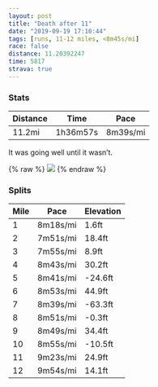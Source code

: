 ```yaml
---
layout: post
title: "Death after 11"
date: "2019-09-19 17:10:44"
tags: [runs, 11-12 miles, <8m45s/mi]
race: false
distance: 11.20392247
time: 5817
strava: true
---
```


### Stats

| Distance | Time | Pace |
|----------|------|------|
|11.2mi|1h36m57s|8m39s/mi|

It was going well until it wasn’t.

{% raw %}
<img src='https://maps.googleapis.com/maps/api/staticmap?maptype=roadmap&path=enc:kmswFdfrbMoAxAm@~Cq@fBaAjAa@No@dFsAhBB`@i@lAg@xAKBIiBMG[Xk@qBk@BuBs@[SQ{@cCe@k@_@e@@g@d@c@{@_BuAEw@SHS]kB[s@LDeAy@_BeBQw@i@[b@H?cByAI_B[OwBMY]WPaB[}@_AG[c@_@aAg@Ks@m@G[m@]Da@i@uAa@aAkBi@Cc@mAoAa@Yg@]?Si@g@d@]e@g@BU_AqB{AFs@wA[cA@}Aq@k@gAcAMYk@@YwAm@_ALsA]wB@`@cAg@DHo@SRg@m@S?_CgDmF}CO\yAgCqBsAYw@w@Ne@iA[?e@h@i@Ic@qAu@_@u@AE}@{@YgCiDq@a@c@}@_AS@[s@N_@q@I]cAUo@w@cA@qAo@{@Hy@}@k@kAcDf@sA?_Av@u@Fo@g@aAiBeImEqBcC_@gA?_Cz@yBXaBMyAo@eBm@g@kAWwAu@q@u@gA_Dg@}@qBaBsAi@}ACkC~@qBOaBgBgAmCgA_BuCNw@k@_FuAmDsBkCwDeA{@eCw@qBqAgAmAq@wBYqBNsHSuA{@eAcDeCkEeC_Bk@iGwEwFoCuC?{C]aALwBxA_BKeD}A}EmF{@{Am@]y@QyBRcEo@_@P_@~ADhBpBxDb@bC]bDeB|DhA~BXjCzBrDbExAtBdAbBpBbA`CdA~@hA^zBFzAj@fAxCx@hEtEpEfE~AvBg@`Aq@tAe@pADxBvBvBhCrBdDrB`@rC@dCdAz@jAN`AvAxAj@lAlAr@lBpBzAfEnAzBlCx@`IGfBTt@jAVvBd@tAhBvArKlE`CjCd@nAlAzADb@TXGNNDUDAXvExBb@DbDy@vBkBbAwAtA{EMYB_B_@s@Eo@}Bu@qE_CmAwAqAiCK}Az@sBVwBKwBc@wAkB{AoAe@mBcBc@mBs@oAeBqAqBq@aDpAuALo@WYo@qBoAGUCjAEe@L?SGDk@e@cBm@kAw@UuBFyIwC}AeAeCeDyAkAkCmAuAiAoBeCs@iCG_BVuCOoB{A_Bs@oAu@]qAgB}Cs@e@y@qEcCiDeC{A{AeBo@iDLoC[uAZoAbA{A?eFaCmG_IiAMmBN}Di@i@TS|AHdAlBfFL~AWrEaAfDb@rB\tDj@lAfA`AbItDl@h@nBlDJx@pBp@dCBbBf@bAnB`@pCx@zBt@bAh@K&key=AIzaSyC1MId7bFpkLXNAaYhBSTb8jLyiSqzbDtM&size=800x800&markers=color:yellow|label:S|40.73702,-73.99027&markers=color:green|label:F|40.78778000000004,-73.96650999999994'>
{% endraw %}

### Splits

| Mile | Pace | Elevation |
|------|------|-----------|
|1|8m18s/mi|1.6ft|
|2|7m51s/mi|18.4ft|
|3|7m55s/mi|8.9ft|
|4|8m43s/mi|30.2ft|
|5|8m41s/mi|-24.6ft|
|6|8m53s/mi|44.9ft|
|7|8m39s/mi|-63.3ft|
|8|8m51s/mi|-0.3ft|
|9|8m49s/mi|34.4ft|
|10|8m55s/mi|-10.5ft|
|11|9m23s/mi|24.9ft|
|12|9m54s/mi|14.1ft|
